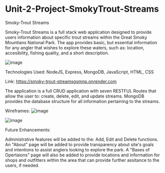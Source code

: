 # Unit-2-Project-SmokyTrout-Streams

Smoky-Trout Streams

Smoky-Trout Streams is a full stack web application designed to provide users information about specific trout streams within the Great Smoky Mountians National Park. The app provides basic, but essential information for any angler that wishes to explore these waters, such as: location, accesibility, fishing quality, and a short description. 

![image](https://github.com/bRad1995/Unit-2-Project-SmokyTrout-Streams/assets/142275327/5858a319-a342-4fd7-add8-3319556f94c0)

Technologies Used: NodeJS, Express, MongoDB, JavaScript, HTML, CSS

Link: https://smoky-trout-streamsgsmnp.onrender.com

The application is a full CRUD application with seven RESTFUL Routes that allow the user to: create, delete, edit, and update streams. MongoDB provides the database structure for all information pertaining to the streams.

Wireframes:
![image](https://github.com/bRad1995/Unit-2-Project-SmokyTrout-Streams/assets/142275327/0e88447a-b64b-4745-b9aa-be15b453022f)

![image](https://github.com/bRad1995/Unit-2-Project-SmokyTrout-Streams/assets/142275327/756f5d7b-2c3a-4850-9d9b-710b1a28057a)

Future Enhancements:

Administrative features will be added to the: Add, Edit and Delete functions. An "About" page will be added to provide transparency about site's goals and intentions to assist anglers looking to explore the park. A "Bases of Opertaions" page will also be added to provide locations and information for shops and outfitters within the area that can provide further assitance to the users, if needed.  
